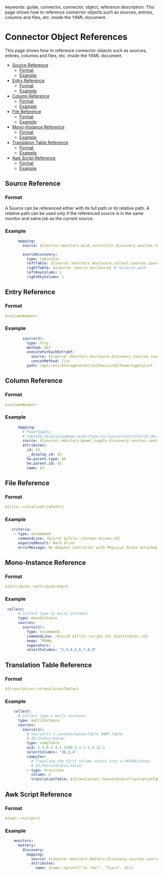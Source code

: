 keywords: guide, connector, connector, object, reference
description: This page shows how to reference connector objects such as sources, entries, columns and files, etc. inside the YAML document.

# Connector Object References

This page shows how to reference connector objects such as sources, entries, columns and files, etc. inside the YAML document.

* [Source Reference](#source_reference)
    * [Format](#source-format)
    * [Example](#source-example)
* [Entry Reference](#entry_reference)
    * [Format](#entry-format)
    * [Example](#entry-example)
* [Column Reference](#column_reference)
    * [Format](#column-format)
    * [Example](#column-example)
* [File Reference](#file_reference)
    * [Format](#file-format)
    * [Example](#file-example)
* [Mono-Instance Reference](#mono-instance_reference)
    * [Format](#mono-instance-format)
    * [Example](#mono-instance-example)
* [Translation Table Reference](#translation_table_reference)
    * [Format](#translation-table-format)
    * [Example](#translation-table-example)
* [Awk Script Reference](#awk_script_reference)
    * [Format](#awk-script-format)
    * [Example](#awk-script-example)

## Source Reference

### <a id="source-format" />Format

A Source can be referenced either with its full path or its relative path. A relative path can be used only if the referenced source is in the same monitor and same job as the current source.

### <a id="source-example" />Example
```yaml
      mapping:
        source: ${source::monitors.disk_controller.discovery.sources.source_discovery}
```

```yaml
        sourceDiscovery:
          type: tableJoin
          leftTable: ${source::monitors.enclosure.collect.sources.source_chassis} # full path for a source in another monitor
          rightTable: ${source::source_enclosure} # relative path
          leftKeyColumn: 1
          rightKeyColumn: 1
```

## Entry Reference

### <a id="entry-format" />Format
```yaml
$<columnNumber>
```

### <a id="entry-example" />Example
```yaml
        source(3):
          type: http
          method: GET
          executeForEachEntryOf:
            source: ${source::monitors.enclosure.discovery.sources.source(2)}
            concatMethod: list
          path: /api/rest/StorageCenter/ScChassis/$2/PowerSupplyList
```

## Column Reference

### <a id="column-format" />Format
```yaml
$<columnNumber>
```

### <a id="column-example" />Example
```yaml
      mapping:
        # PowerSupply
        # tableID;ID;DisplayName;objectType;enclosure/controllerID;deviceType
        source: ${source::monitors.power_supply.discovery.sources.source(4)}
        attributes:
          id: $2
          __display_id: $3
          hw.parent.type: $6
          hw.parent.id: $5
          name: $3
```

## File Reference

### <a id="file-format" />Format
```yaml
${file::<relativeFilePath>}
```

### <a id="file-example" />Example
```yaml
   criteria:
    - type: osCommand
      commandLine: /bin/sh ${file::storman-drives.sh}
      expectedResult: Hard drive
      errorMessage: No Adaptec Controller with Physical Disks attached or not enough rights to execute arcconf.
```

## Mono-Instance Reference

### <a id="mono-instance-format" />Format
```yaml
${attribute::<attribute-key>}
```

### <a id="mono-instance-example" />Example
```yaml
 collect:
      # Collect type is multi-instance
      type: monoInstance
      sources:
        source(1):
          type: osCommand
          commandLine: /bin/sh ${file::script.sh} ${attribute::id}
          keep: ^MSHW;
          separators: ;
          selectColumns: "2,3,4,5,6,7,8,9"
```

## Translation Table Reference

### <a id="translation-table-format" />Format
```yaml
${translation::<translationTable>}
```

### <a id="translation-table-example" />Example
```yaml
    collect:
      # Collect type = multi-instance
      type: multiInstance
      sources:
        source(1):
          # Source(1) = connUnitSensorTable SNMP Table
          # ID;Status;Value;
          type: snmpTable
          oid: 1.3.6.1.4.1.1588.2.1.1.1.1.22.1
          selectColumns: "ID,3,4"
          computes:
            # Translate the first column status into a PATROLStatus
            # ID;PatrolStatus;Value;
          - type: translate
            column: 2
            translationTable: ${translation::SensorStatusTranslationTable}
```

## Awk Script Reference

### <a id="awk-script-format" />Format
```yaml
${awk::<script>}
```

### <a id="awk-script-example" />Example
```yaml
    monitors:
      battery:
        discovery:
          mapping:
            source: ${source::monitors.battery.discovery.sources.source(1)}
            attributes:
              name: ${awk::sprintf("%s (%s)", "Cisco", $1)}
```
